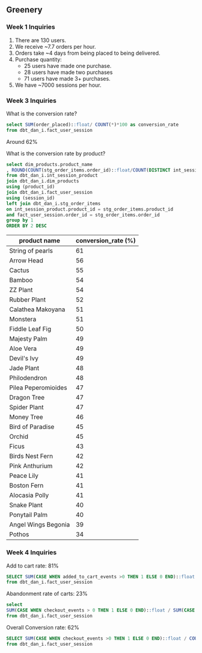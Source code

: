 ## **Greenery**
### Week 1 Inquiries
<ol><li>There are 130 users.</li>
<li>We receive ~7.7 orders per hour.</li>
<li> Orders take ~4 days from being placed to being delivered.</li>
<li>Purchase quantity:<ul><li>25 users have made one purchase.</li><li>28 users have made two purchases</li><li>71 users have made 3+ purchases.</li></ul></li>
<li>We have ~7000 sessions per hour.</li></ol>

### Week 3 Inquiries
What is the conversion rate?
```sql
select SUM(order_placed)::float/ COUNT(*)*100 as conversion_rate
from dbt_dan_i.fact_user_session
```
Around 62%

What is the conversion rate by product?
```sql
select dim_products.product_name
, ROUND(COUNT(stg_order_items.order_id)::float/COUNT(DISTINCT int_session_product.session_id)::float*100) as conv_rate
from dbt_dan_i.int_session_product
join dbt_dan_i.dim_products
using (product_id)
join dbt_dan_i.fact_user_session
using (session_id)
left join dbt_dan_i.stg_order_items
on int_session_product.product_id = stg_order_items.product_id
and fact_user_session.order_id = stg_order_items.order_id
group by 1
ORDER BY 2 DESC
```
| product name | conversion_rate (%) |
|-|-|
| String of pearls | 61 |
|   Arrow Head  | 56 |
| Cactus| 55| 
| Bamboo | 54 |
| ZZ Plant | 54 |
| Rubber Plant | 52 |
| Calathea Makoyana | 51 |
| Monstera | 51 |
| Fiddle Leaf Fig | 50 | 
| Majesty Palm | 49 |
| Aloe Vera | 49 |
| Devil's Ivy | 49 |
| Jade Plant | 48 |
| Philodendron | 48 |
| Pilea Peperomioides | 47 |
| Dragon Tree | 47 |
| Spider Plant | 47 |
| Money Tree | 46 |
| Bird of Paradise | 45 |
| Orchid | 45 |
| Ficus | 43 | 
| Birds Nest Fern | 42 |
| Pink Anthurium | 42 |
| Peace Lily | 41 |
| Boston Fern | 41 |
| Alocasia Polly | 41 |
| Snake Plant | 40 |
| Ponytail Palm | 40 |
| Angel Wings Begonia | 39 |
| Pothos | 34 |

### Week 4 Inquiries

Add to cart rate: 81%

```sql
SELECT SUM(CASE WHEN added_to_cart_events >0 THEN 1 ELSE 0 END)::float / COUNT(*)
from dbt_dan_i.fact_user_session
```

Abandonment rate of carts: 23% 
```sql
select 
SUM(CASE WHEN checkout_events > 0 THEN 1 ELSE 0 END)::float / SUM(CASE WHEN added_to_cart_events > 0 THEN 1 ELSE 0 END)::float * 100.0 as checkout_rate
from dbt_dan_i.fact_user_session
```

Overall Conversion rate: 62%
```sql
SELECT SUM(CASE WHEN checkout_events >0 THEN 1 ELSE 0 END)::float / COUNT(*)
from dbt_dan_i.fact_user_session
```
